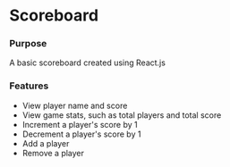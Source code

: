# Scoreboard

### Purpose
A basic scoreboard created using React.js

### Features
- View player name and score
- View game stats, such as total players and total score
- Increment a player's score by 1
- Decrement a player's score by 1
- Add a player
- Remove a player
